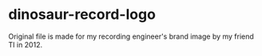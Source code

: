 # dinosaur-record-logo

Original file is made for my recording engineer's brand image by my friend TI in 2012.
